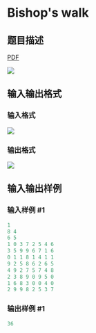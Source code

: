 # Bishop&#039;s walk

## 题目描述

[problemUrl]: https://uva.onlinejudge.org/index.php?option=com_onlinejudge&Itemid=8&category=862&page=show_problem&problem=4845

[PDF](https://uva.onlinejudge.org/external/129/p12966.pdf)

![](https://cdn.luogu.com.cn/upload/vjudge_pic/UVA12966/d364d268090f6a279b5a87f8ba0edcea3855b96a.png)

## 输入输出格式

### 输入格式

![](https://cdn.luogu.com.cn/upload/vjudge_pic/UVA12966/3c6e7409d43df892f4104ff661d43dc9a4eb064e.png)

### 输出格式

![](https://cdn.luogu.com.cn/upload/vjudge_pic/UVA12966/38fb7452e4df0f4617b1522d89311951978ec9cd.png)

## 输入输出样例

### 输入样例 #1

```cpp
1
8 4
6 5
1 0 3 7 2 5 4 6
3 5 9 9 6 7 1 6
0 1 1 8 1 4 1 1
9 2 5 8 6 2 6 5
4 9 2 7 5 7 4 8
2 3 8 9 0 9 5 0
1 6 8 3 0 0 4 0
2 9 9 8 2 5 3 7
```


### 输出样例 #1

```cpp
36
```


